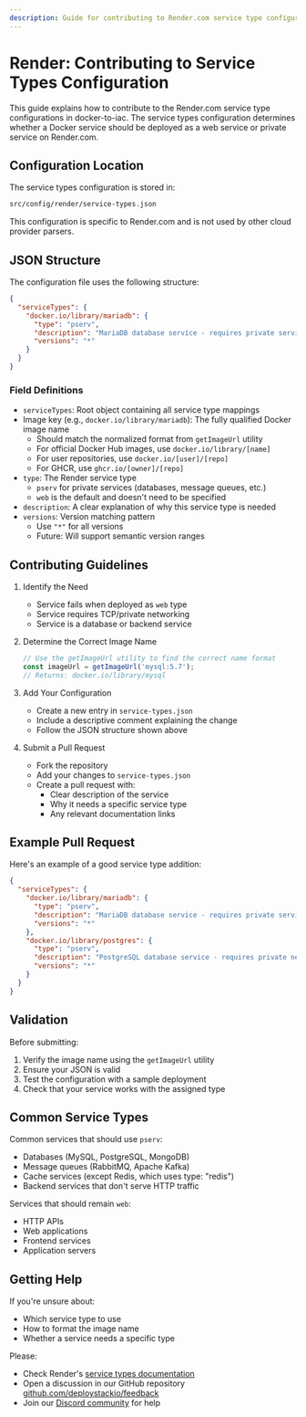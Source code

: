 ```yaml
---
description: Guide for contributing to Render.com service type configurations in docker-to-iac
---
```


# Render: Contributing to Service Types Configuration

This guide explains how to contribute to the Render.com service type configurations in docker-to-iac. The service types configuration determines whether a Docker service should be deployed as a web service or private service on Render.com.

## Configuration Location

The service types configuration is stored in:

```bash
src/config/render/service-types.json
```

This configuration is specific to Render.com and is not used by other cloud provider parsers.

## JSON Structure

The configuration file uses the following structure:

```json
{
  "serviceTypes": {
    "docker.io/library/mariadb": {
      "type": "pserv",
      "description": "MariaDB database service - requires private service type due to TCP protocol",
      "versions": "*"
    }
  }
}
```

### Field Definitions

- `serviceTypes`: Root object containing all service type mappings
- Image key (e.g., `docker.io/library/mariadb`): The fully qualified Docker image name
  - Should match the normalized format from `getImageUrl` utility
  - For official Docker Hub images, use `docker.io/library/[name]`
  - For user repositories, use `docker.io/[user]/[repo]`
  - For GHCR, use `ghcr.io/[owner]/[repo]`
- `type`: The Render service type
  - `pserv` for private services (databases, message queues, etc.)
  - `web` is the default and doesn't need to be specified
- `description`: A clear explanation of why this service type is needed
- `versions`: Version matching pattern
  - Use `"*"` for all versions
  - Future: Will support semantic version ranges

## Contributing Guidelines

1. Identify the Need
   - Service fails when deployed as `web` type
   - Service requires TCP/private networking
   - Service is a database or backend service

2. Determine the Correct Image Name

   ```typescript
   // Use the getImageUrl utility to find the correct name format
   const imageUrl = getImageUrl('mysql:5.7');
   // Returns: docker.io/library/mysql
   ```

3. Add Your Configuration
   - Create a new entry in `service-types.json`
   - Include a descriptive comment explaining the change
   - Follow the JSON structure shown above

4. Submit a Pull Request
   - Fork the repository
   - Add your changes to `service-types.json`
   - Create a pull request with:
     - Clear description of the service
     - Why it needs a specific service type
     - Any relevant documentation links

## Example Pull Request

Here's an example of a good service type addition:

```json
{
  "serviceTypes": {
    "docker.io/library/mariadb": {
      "type": "pserv",
      "description": "MariaDB database service - requires private service type due to TCP protocol",
      "versions": "*"
    },
    "docker.io/library/postgres": {
      "type": "pserv",
      "description": "PostgreSQL database service - requires private networking for security",
      "versions": "*"
    }
  }
}
```

## Validation

Before submitting:

1. Verify the image name using the `getImageUrl` utility
2. Ensure your JSON is valid
3. Test the configuration with a sample deployment
4. Check that your service works with the assigned type

## Common Service Types

Common services that should use `pserv`:

- Databases (MySQL, PostgreSQL, MongoDB)
- Message queues (RabbitMQ, Apache Kafka)
- Cache services (except Redis, which uses type: "redis")
- Backend services that don't serve HTTP traffic

Services that should remain `web`:

- HTTP APIs
- Web applications
- Frontend services
- Application servers

## Getting Help

If you're unsure about:

- Which service type to use
- How to format the image name
- Whether a service needs a specific type

Please:

- Check Render's [service types documentation](https://render.com/docs/blueprint-spec#type)
- Open a discussion in our GitHub repository [github.com/deploystackio/feedback](https://github.com/deploystackio/feedback)
- Join our [Discord community](https://discord.gg/UjFWwByB) for help
